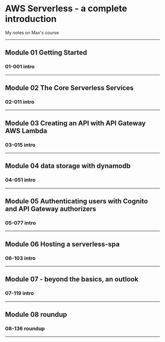 # AWS Serverless - a complete introduction

My notes on Max's course

---

## Module 01 Getting Started

### 01-001 intro

---

## Module 02 The Core Serverless Services

### 02-011 intro

---

## Module 03 Creating an API with API Gateway AWS Lambda

### 03-015 intro

---

## Module 04 data storage with dynamodb

### 04-051 intro

---

## Module 05 Authenticating users with Cognito and API Gateway authorizers

### 05-077 intro

---

## Module 06 Hosting a serverless-spa

### 06-103 intro

---

## Module 07 - beyond the basics, an outlook

### 07-119 intro

---

## Module 08 roundup

### 08-136 roundup

---
